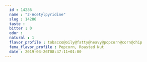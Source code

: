 ```yaml
---
  id : 14286
  name : "2-Acetylpyridine"
  slug : 14286
  taste : 
  bitter : 0
  odor : 
  natural : 1
  flavor_profile : tobacco@oily@fatty@heavy@popcorn@corn@chip
  fema_flavor_profile : Popcorn, Roasted Nut
  date : 2019-03-26T08:47:11+01:00
---
```



